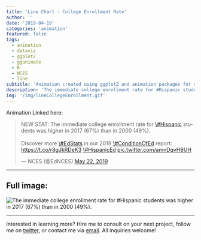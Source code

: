 ```yaml
---
title: 'Line Chart - College Enrollment Rate'
author: ''
date: '2019-04-19'
categories: 'animation'
featured: false
tags:
  - animation
  - dataviz
  - ggplot2
  - gganimate
  - R
  - NCES
  - line
subtitle: 'Animation created using ggplot2 and animation packages for social media distribution'
description: 'The immediate college enrollment rate for #Hispanic students was higher in 2017 (67%) than in 2000 (49%).'
img: '/img/lineCollegeEnrollment.gif'
---
```


Animation Linked here:

<blockquote class="twitter-tweet" data-lang="en">
<p lang="en" dir="ltr">
NEW STAT: The immediate college enrollment rate for
<a href="https://twitter.com/hashtag/Hispanic?src=hash&amp;ref_src=twsrc%5Etfw">\#Hispanic</a>
students was higher in 2017 (67%) than in 2000 (49%).<br><br>Discover
more
<a href="https://twitter.com/hashtag/EdStats?src=hash&amp;ref_src=twsrc%5Etfw">\#EdStats</a>
in our 2019
<a href="https://twitter.com/hashtag/ConditionOfEd?src=hash&amp;ref_src=twsrc%5Etfw">\#ConditionOfEd</a>
report: <a href="https://t.co/r8gJkRDeK3">https://t.co/r8gJkRDeK3</a>
<a href="https://twitter.com/hashtag/HispanicEd?src=hash&amp;ref_src=twsrc%5Etfw">\#HispanicEd</a>
<a href="https://t.co/amnDqvH8UH">pic.twitter.com/amnDqvH8UH</a>
</p>
— NCES (@EdNCES)
<a href="https://twitter.com/EdNCES/status/1131294682150051841?ref_src=twsrc%5Etfw">May
22, 2019</a>
</blockquote>

---

## Full image:

![The immediate college enrollment rate for #Hispanic students was
higher in 2017 (67%) than in 2000
(49%).](/img/lineCollegeEnrollment.gif)

---

Interested in learning more? Hire me to consult on your next project,
follow me on [twitter](https://twitter.com/mikeleeco),
or contact me via [email](mailto:mdlee12@gmail.com). All inquiries
welcome!
